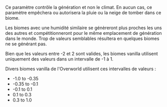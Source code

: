 Ce paramètre contrôle la génération et non le climat. En aucun cas, ce paramètre empêchera ou autorisera 
la pluie ou la neige de tomber dans ce biome.

Les biomes avec une humidité similaire se génèreront plus proches les uns des autres
et compétitionneront pour le même emplacement de génération dans le monde.
Trop de valeurs semblables résultera en quelques biomes ne se générant pas.

Bien que les valeurs entre -2 et 2 sont valides, les biomes vanilla utilisent uniquement
des valeurs dans un intervalle de -1 à 1.

Divers biomes vanilla de l'Overworld utilisent ces intervalles de valeurs :

* -1.0 to -0.35
* -0.35 to -0.1
* -0.1 to 0.1
* 0.1 to 0.3
* 0.3 to 1.0